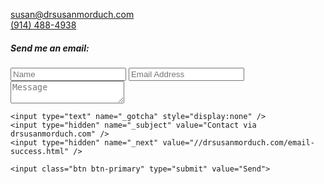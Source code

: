 [susan@drsusanmorduch.com](mailto:susan@drsusanmorduch.com)  
[(914) 488-4938](tel:9144884938)  

##### Send me an email:

<form method="POST" action="//formspree.io/susan@drsusanmorduch.com">
	<input class="form-control margin-trailer-tiny" type="text" name="name" placeholder="Name">
	<input class="form-control margin-trailer-tiny" type="email" name="_replyto" placeholder="Email Address">
	<textarea class="form-control margin-trailer-tiny" name="body" placeholder="Message"></textarea>

	<input type="text" name="_gotcha" style="display:none" />
	<input type="hidden" name="_subject" value="Contact via drsusanmorduch.com" />
	<input type="hidden" name="_next" value="//drsusanmorduch.com/email-success.html" />

	<input class="btn btn-primary" type="submit" value="Send">
</form> 
